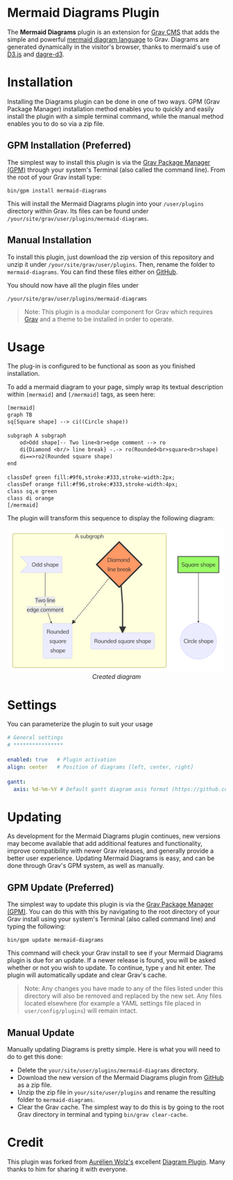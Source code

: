 # Mermaid Diagrams Plugin

The **Mermaid Diagrams** plugin is an extension for [Grav CMS](http://github.com/getgrav/grav) that adds the simple and powerful [mermaid diagram language](https://mermaidjs.github.io/) to Grav. Diagrams are generated dynamically in the visitor's browser, thanks to mermaid's use of [D3.js](https://d3js.org/) and [dagre-d3](https://github.com/dagrejs/dagre-d3).

# Installation

Installing the Diagrams plugin can be done in one of two ways. GPM (Grav Package Manager) installation method enables you to quickly and easily install the plugin with a simple terminal command, while the manual method enables you to do so via a zip file.

## GPM Installation (Preferred)

The simplest way to install this plugin is via the [Grav Package Manager (GPM)](http://learn.getgrav.org/advanced/grav-gpm) through your system's Terminal (also called the command line).  From the root of your Grav install type:

    bin/gpm install mermaid-diagrams

This will install the Mermaid Diagrams plugin into your `/user/plugins` directory within Grav. Its files can be found under `/your/site/grav/user/plugins/mermaid-diagrams`.

## Manual Installation

To install this plugin, just download the zip version of this repository and unzip it under `/your/site/grav/user/plugins`. Then, rename the folder to `mermaid-diagrams`. You can find these files either on [GitHub](https://github.com/DanielFlaum/grav-plugin-mermaid-diagrams).

You should now have all the plugin files under

    /your/site/grav/user/plugins/mermaid-diagrams

> Note: This plugin is a modular component for Grav which requires [Grav](http://github.com/getgrav/grav) and a theme to be installed in order to operate.

# Usage

The plug-in is configured to be functional as soon as you finished installation.

To add a mermaid diagram to your page, simply wrap its textual description within `[mermaid]` and `[/mermaid]` tags, as seen here:

```mermaid
[mermaid]
graph TB
sq[Square shape] --> ci((Circle shape))

subgraph A subgraph
    od>Odd shape]-- Two line<br>edge comment --> ro
    di{Diamond <br/> line break} -.-> ro(Rounded<br>square<br>shape)
    di==>ro2(Rounded square shape)
end

classDef green fill:#9f6,stroke:#333,stroke-width:2px;
classDef orange fill:#f96,stroke:#333,stroke-width:4px;
class sq,e green
class di orange
[/mermaid]
```

The plugin will transform this sequence to display the following diagram:

<p align="center">
  <img src="assets/mermaid_1.png" width="500"/><br/>
  <i>Created diagram</i>
</p>

# Settings

You can parameterize the plugin to suit your usage

```yaml
# General settings
# ****************

enabled: true	# Plugin activation
align: center	# Position of diagrams [left, center, right]

gantt:
  axis: %d-%m-%Y # Default gantt diagram axis format (https://github.com/d3/d3-3.x-api-reference/blob/master/Time-Formatting.md)
```

# Updating

As development for the Mermaid Diagrams plugin continues, new versions may become available that add additional features and functionality, improve compatibility with newer Grav releases, and generally provide a better user experience. Updating Mermaid Diagrams is easy, and can be done through Grav's GPM system, as well as manually.

## GPM Update (Preferred)

The simplest way to update this plugin is via the [Grav Package Manager (GPM)](http://learn.getgrav.org/advanced/grav-gpm). You can do this with this by navigating to the root directory of your Grav install using your system's Terminal (also called command line) and typing the following:

    bin/gpm update mermaid-diagrams

This command will check your Grav install to see if your Mermaid Diagrams plugin is due for an update. If a newer release is found, you will be asked whether or not you wish to update. To continue, type `y` and hit enter. The plugin will automatically update and clear Grav's cache.

> Note: Any changes you have made to any of the files listed under this directory will also be removed and replaced by the new set. Any files located elsewhere (for example a YAML settings file placed in `user/config/plugins`) will remain intact.

## Manual Update

Manually updating Diagrams is pretty simple. Here is what you will need to do to get this done:

* Delete the `your/site/user/plugins/mermaid-diagrams` directory.
* Download the new version of the Mermaid Diagrams plugin from [GitHub](https://github.com/DanielFlaum/grav-plugin-mermaid-diagrams) as a zip file.
* Unzip the zip file in `your/site/user/plugins` and rename the resulting folder to `mermaid-diagrams`.
* Clear the Grav cache. The simplest way to do this is by going to the root Grav directory in terminal and typing `bin/grav clear-cache`.

# Credit

This plugin was forked from [Aurélien Wolz's](https://github.com/Seao) excellent [Diagram Plugin](https://github.com/Seao/grav-plugin-diagrams). Many thanks to him for sharing it with everyone.
